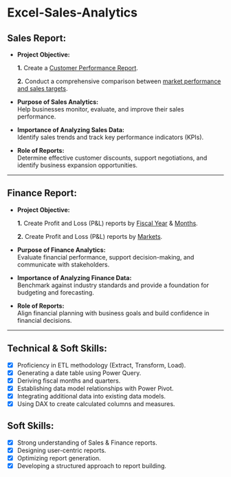 # Excel-Sales-Analytics

## Sales Report:

- **Project Objective:**

    **1.** Create a [Customer Performance Report](https://github.com/Shweta617/Excel-Sales-Analytics/blob/main/Customer%20Performance%20Report.pdf).

    **2.** Conduct a comprehensive comparison between [market performance and sales targets](https://github.com/Shweta617/Excel-Sales-Analytics/blob/main/Market%20Performance%20vs%20Target.pdf).

- **Purpose of Sales Analytics:**  
  Help businesses monitor, evaluate, and improve their sales performance.

- **Importance of Analyzing Sales Data:**  
  Identify sales trends and track key performance indicators (KPIs).

- **Role of Reports:**  
  Determine effective customer discounts, support negotiations, and identify business expansion opportunities.

---

## Finance Report:

- **Project Objective:**

    **1.** Create Profit and Loss (P&L) reports by [Fiscal Year](https://github.com/Shweta617/Excel-Sales-Analytics/blob/main/P%20%26%20L%20by%20fiscal%20year.pdf) & [Months](https://github.com/Shweta617/Excel-Sales-Analytics/blob/main/P%20%26%20L%20by%20Months.pdf).

    **2.** Create Profit and Loss (P&L) reports by [Markets](https://github.com/Shweta617/Excel-Sales-Analytics/blob/main/P%26L%20Statement%20by%20Markets.pdf).

- **Purpose of Finance Analytics:**  
  Evaluate financial performance, support decision-making, and communicate with stakeholders.

- **Importance of Analyzing Finance Data:**  
  Benchmark against industry standards and provide a foundation for budgeting and forecasting.

- **Role of Reports:**  
  Align financial planning with business goals and build confidence in financial decisions.

---

## Technical & Soft Skills:

- [x] Proficiency in ETL methodology (Extract, Transform, Load).
- [x] Generating a date table using Power Query.
- [x] Deriving fiscal months and quarters.
- [x] Establishing data model relationships with Power Pivot.
- [x] Integrating additional data into existing data models.
- [x] Using DAX to create calculated columns and measures.

## Soft Skills:

- [x] Strong understanding of Sales & Finance reports.
- [x] Designing user-centric reports.
- [x] Optimizing report generation.
- [x] Developing a structured approach to report building.
